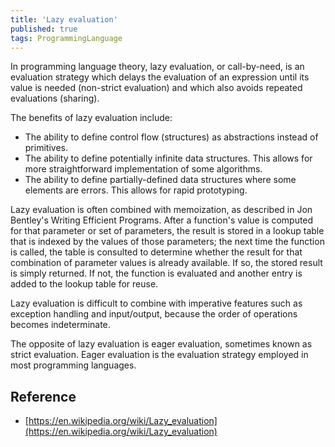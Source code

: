 ```yaml
---
title: 'Lazy evaluation'
published: true
tags: ProgrammingLanguage
---
```


In programming language theory, lazy evaluation, or call-by-need, is an
evaluation strategy which delays the evaluation of an expression until its
value is needed (non-strict evaluation) and which also avoids repeated
evaluations (sharing).

The benefits of lazy evaluation include:

- The ability to define control flow (structures) as abstractions instead of primitives.
- The ability to define potentially infinite data structures. This allows for more straightforward implementation of some algorithms.
- The ability to define partially-defined data structures where some elements
  are errors. This allows for rapid prototyping.

Lazy evaluation is often combined with memoization, as described in Jon
Bentley's Writing Efficient Programs. After a function's value is computed
for that parameter or set of parameters, the result is stored in a lookup
table that is indexed by the values of those parameters; the next time the
function is called, the table is consulted to determine whether the result for
that combination of parameter values is already available. If so, the stored
result is simply returned. If not, the function is evaluated and another entry
is added to the lookup table for reuse.

Lazy evaluation is difficult to combine with imperative features such as
exception handling and input/output, because the order of operations becomes
indeterminate.

The opposite of lazy evaluation is eager evaluation, sometimes known as strict
evaluation. Eager evaluation is the evaluation strategy employed in
most programming languages.

## Reference

- [https://en.wikipedia.org/wiki/Lazy_evaluation](https://en.wikipedia.org/wiki/Lazy_evaluation)